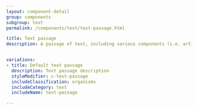 ```yaml
---
layout: component-detail
group: components
subgroup: text
permalink: /components/text/text-passage.html

title: Text passage
description: A passage of text, including various components (i.e. article, blog post)


variations:
- title: Default text passage
  description: Text passage description
  styleModifier: c-text-passage
  includeClassification: organisms
  includeCategory: text
  includeName: text-passage

---
```

